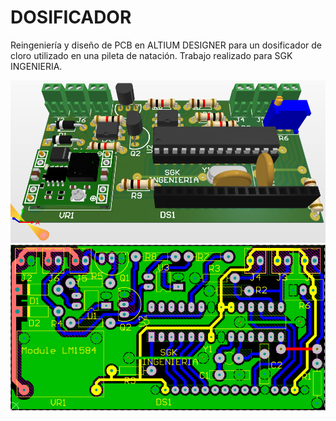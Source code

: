 # DOSIFICADOR

Reingeniería y diseño de PCB en ALTIUM DESIGNER para un dosificador de cloro utilizado en una pileta de natación. Trabajo realizado para SGK INGENIERIA.

![image](1.png) 
![image](2.png) 
